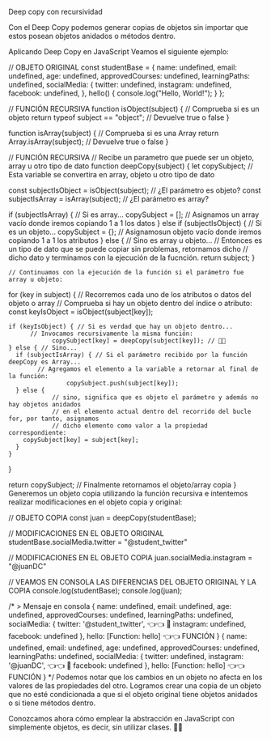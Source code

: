 Deep copy con recursividad

Con el Deep Copy podemos generar copias de objetos sin importar que estos posean objetos anidados o métodos dentro.

Aplicando Deep Copy en JavaScript
Veamos el siguiente ejemplo:

// OBJETO ORIGINAL
const studentBase = {
  name: undefined,
  email: undefined,
  age: undefined,
  approvedCourses: undefined,
  learningPaths: undefined,
  socialMedia: {
    twitter: undefined,
    instagram: undefined,
    facebook: undefined,
  },
	hello() {
		 console.log("Hello, World!");
	}
};

// FUNCIÓN RECURSIVA
function isObject(subject) { // Comprueba si es un objeto
  return typeof subject == "object"; // Devuelve true o false
}

function isArray(subject) { // Comprueba si es una Array
  return Array.isArray(subject); // Devuelve true o false
}

// FUNCIÓN RECURSIVA
// Recibe un parametro que puede ser un objeto, array u otro tipo de dato
function deepCopy(subject) {
  let copySubject; // Esta variable se convertira en array, objeto u otro tipo de dato

  const subjectIsObject = isObject(subject); // ¿El parámetro es objeto?
  const subjectIsArray = isArray(subject); // ¿El parámetro es array?

  if (subjectIsArray) { // Si es array...
    copySubject = []; // Asignamos un array vacío donde iremos copiando 1 a 1 los datos
  } else if (subjectIsObject) { // Si es un objeto...
    copySubject = {}; // Asignamosun objeto vacío donde iremos copiando 1 a 1 los atributos
  } else { // Sino es array u objeto...
    // Entonces es un tipo de dato que se puede copiar sin problemas, retornamos dicho
		// dicho dato y terminamos con la ejecución de la fucnción.
		return subject;
  }
	
	// Continuamos con la ejecución de la función si el parámetro fue array u objeto: 
  for (key in subject) { // Recorremos cada uno de los atributos o datos del objeto o array
		// Comprueba si hay un objeto dentro del índice o atributo:
    const keyIsObject = isObject(subject[key]);

    if (keyIsObject) { // Si es verdad que hay un objeto dentro...
	      // Invocamos recursivamente la misma función:
				copySubject[key] = deepCopy(subject[key]); // 👀🔄
    } else { // Sino...
      if (subjectIsArray) { // Si el parámetro recibido por la función deepCopy es Array...
	        // Agregamos el elemento a la variable a retornar al final de la función:
					copySubject.push(subject[key]);
      } else { 
				// sino, significa que es objeto el parámetro y además no hay objetos anidados
				// en el elemento actual dentro del recorrido del bucle for, por tanto, asignamos
				// dicho elemento como valor a la propiedad correspondiente:
        copySubject[key] = subject[key];
      }
    }
  }

  return copySubject; // Finalmente retornamos el objeto/array copia
}
Generemos un objeto copia utilizando la función recursiva e intentemos realizar modificaciones en el objeto copia y original:

// OBJETO COPIA
const juan = deepCopy(studentBase);

// MODIFICACIONES EN EL OBJETO ORIGINAL
studentBase.socialMedia.twitter = "@student_twitter"

// MODIFICACIONES EN EL OBJETO COPIA
juan.socialMedia.instagram = "@juanDC"

// VEAMOS EN CONSOLA LAS DIFERENCIAS DEL OBJETO ORIGINAL Y LA COPIA
console.log(studentBase);
console.log(juan);

/* > Mensaje en consola
{
  name: undefined,
  email: undefined,
  age: undefined,
  approvedCourses: undefined,
  learningPaths: undefined,
  socialMedia: {
    twitter: '@student_twitter', 👈👈 👀
    instagram: undefined,
    facebook: undefined
  },
  hello: [Function: hello] 👈👈 FUNCIÓN
}
{
  name: undefined,
  email: undefined,
  age: undefined,
  approvedCourses: undefined,
  learningPaths: undefined,
  socialMedia: { 
		twitter: undefined, 
		instagram: '@juanDC', 👈👈 👀
		facebook: undefined 
	},
  hello: [Function: hello] 👈👈 FUNCIÓN
}
*/
Podemos notar que los cambios en un objeto no afecta en los valores de las propiedades del otro. Logramos crear una copia de un objeto que no esté condicionada a que si el objeto original tiene objetos anidados o si tiene métodos dentro.

Conozcamos ahora cómo emplear la abstracción en JavaScript con simplemente objetos, es decir, sin utilizar clases. 🤔🚀